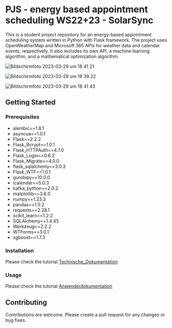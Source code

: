 # PJS - energy based appointment scheduling WS22+23 - SolarSync
This is a student project repository for an energy-based appointment scheduling system written in Python with Flask framework. The project uses OpenWeatherMap and Microsoft 365 APIs for weather data and calendar events, respectively. It also includes its own API, a machine learning algorithm, and a mathematical optimization algorithm.

![Bildschirmfoto 2023-03-29 um 18 41 21](https://user-images.githubusercontent.com/34941912/228608883-a4c7046a-6495-429a-a2b5-65416a39f5d5.png)

![Bildschirmfoto 2023-03-29 um 18 39 22](https://user-images.githubusercontent.com/34941912/228608406-bcb6b7c1-861c-42cd-ac86-ae0e2e7f04cf.png)

![Bildschirmfoto 2023-03-29 um 18 41 43](https://user-images.githubusercontent.com/34941912/228608970-b500b429-ae2d-4d5a-a2db-2bd115d177f6.png)

## Getting Started
### Prerequisites
- alembic==1.8.1
- asyncua==1.0.1
- Flask==2.2.2
- Flask_Bcrypt==1.0.1
- Flask_HTTPAuth==4.7.0
- Flask_Login==0.6.2
- Flask_Migrate==4.0.0
- flask_sqlalchemy==3.0.3
- Flask_WTF==1.0.1
- gurobipy==10.0.0
- icalendar==5.0.3
- kafka_python==2.0.2
- matplotlib==3.6.0
- numpy==1.23.3
- pandas==1.5.2
- requests==2.28.1
- scikit_learn==1.2.2
- SQLAlchemy==1.4.45
- Werkzeug==2.2.2
- WTForms==3.0.1
- xgboost==1.7.3

### Installation
Please check the tutorial [Technische_Dokumentation](https://github.com/jmu-informationsystemsgroup/pjs-ebd-ws22_23/blob/main/docs/Technische_Dokumentation.pdf)

### Usage
Please check the tutorial [Anwenderdokumentation](https://github.com/jmu-informationsystemsgroup/pjs-ebd-ws22_23/blob/main/docs/Anwenderdokumentation.pdf)

## Contributing
Contributions are welcome. Please create a pull request for any changes or bug fixes.
